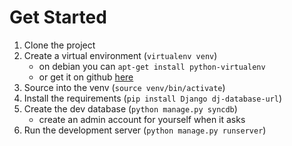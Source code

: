 Get Started
===========
1. Clone the project
2. Create a virtual environment (`virtualenv venv`)
   * on debian you can `apt-get install python-virtualenv`
   * or get it on github [here](http://github.com/pypa/virtualenv)
3. Source into the venv (`source venv/bin/activate`)
4. Install the requirements (`pip install Django dj-database-url`)
5. Create the dev database (`python manage.py syncdb`)
   * create an admin account for yourself when it asks
6. Run the development server (`python manage.py runserver`)

